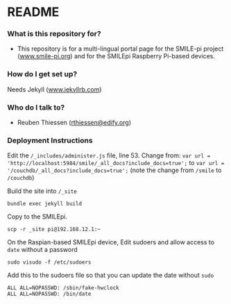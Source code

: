 # README #

### What is this repository for? ###

* This repository is for a multi-lingual portal page for the SMILE-pi project (www.smile-pi.org) and for the SMILEpi Raspberry Pi-based devices.

### How do I get set up? ###

Needs Jekyll (www.jekyllrb.com)

### Who do I talk to? ###

* Reuben Thiessen (rthiessen@edify.org)

### Deployment Instructions

Edit the `/_includes/administer.js` file, line 53. 
Change from: `var url = 'http://localhost:5984/smile/_all_docs?include_docs=true';` to 
`var url = '/couchdb/_all_docs?include_docs=true';`
(note the change from `/smile` to `/couchdb`)

Build the site into `/_site`

`bundle exec jekyll build`

Copy to the SMILEpi.

`scp -r _site pi@192.168.12.1:~`

On the Raspian-based SMILEpi device, Edit sudoers and allow access to `date` without a password

`sudo visudo -f /etc/sudoers`

Add this to the sudoers file so that you can update the date without `sudo`

    ALL ALL=NOPASSWD: /sbin/fake-hwclock
    ALL ALL=NOPASSWD: /bin/date